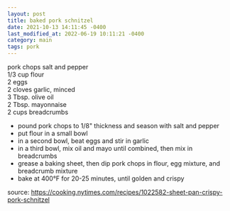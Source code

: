 ```yaml
---
layout: post
title: baked pork schnitzel
date: 2021-10-13 14:11:45 -0400
last_modified_at: 2022-06-19 10:11:21 -0400
category: main
tags: pork
---
```


pork chops
salt and pepper  
1/3 cup flour  
2 eggs  
2 cloves garlic, minced  
3 Tbsp. olive oil  
2 Tbsp. mayonnaise  
2 cups breadcrumbs  
* pound pork chops to 1/8" thickness and season with salt and pepper
* put flour in a small bowl
* in a second bowl, beat eggs and stir in garlic
* in a third bowl, mix oil and mayo until combined, then mix in breadcrumbs
* grease a baking sheet, then dip pork chops in flour, egg mixture, and breadcrumb mixture
* bake at 400°F for 20-25 minutes, until golden and crispy

source: <https://cooking.nytimes.com/recipes/1022582-sheet-pan-crispy-pork-schnitzel>
